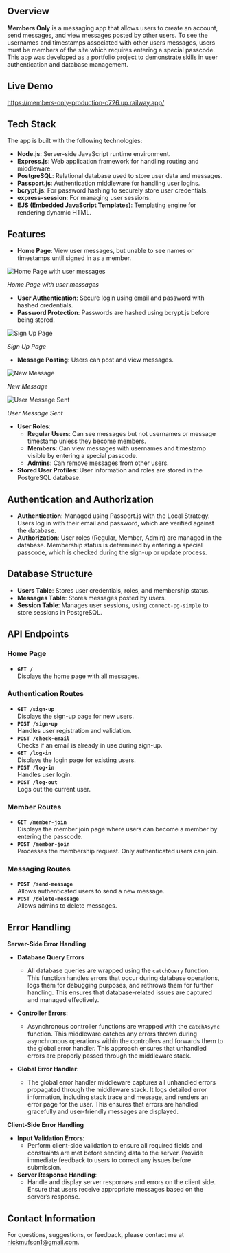 ## Overview

**Members Only** is a messaging app that allows users to create an account, send messages, and view messages posted by other users. To see the usernames and timestamps associated with other users messages, users must be members of the site which requires entering a special passcode. This app was developed as a portfolio project to demonstrate skills in user authentication and database management.

## Live Demo

https://members-only-production-c726.up.railway.app/

## Tech Stack

The app is built with the following technologies:

- **Node.js**: Server-side JavaScript runtime environment.
- **Express.js**: Web application framework for handling routing and middleware.
- **PostgreSQL**: Relational database used to store user data and messages.
- **Passport.js**: Authentication middleware for handling user logins.
- **bcrypt.js**: For password hashing to securely store user credentials.
- **express-session**: For managing user sessions.
- **EJS (Embedded JavaScript Templates)**: Templating engine for rendering dynamic HTML.

## Features

- **Home Page**: View user messages, but unable to see names or timestamps until signed in as a member.
  
![Home Page with user messages](./assets/home-page.png)

*Home Page with user messages*

- **User Authentication**: Secure login using email and password with hashed credentials.
- **Password Protection**: Passwords are hashed using bcrypt.js before being stored.

![Sign Up Page](./assets/sign-up.png)

*Sign Up Page*

- **Message Posting**: Users can post and view messages.

![New Message](./assets/new-message.png)

*New Message*

![User Message Sent](./assets/user-message.png)

*User Message Sent*

- **User Roles**:
    - **Regular Users**: Can see messages but not usernames or message timestamp unless they become members.
    - **Members**: Can view messages with usernames and timestamp visible by entering a special passcode.
    - **Admins**: Can remove messages from other users. 
- **Stored User Profiles**: User information and roles are stored in the PostgreSQL database.


## Authentication and Authorization

- **Authentication**: Managed using Passport.js with the Local Strategy. Users log in with their email and password, which are verified against the database.
- **Authorization**: User roles (Regular, Member, Admin) are managed in the database. Membership status is determined by entering a special passcode, which is checked during the sign-up or update process.

## Database Structure

- **Users Table**: Stores user credentials, roles, and membership status.
- **Messages Table**: Stores messages posted by users.
- **Session Table**: Manages user sessions, using `connect-pg-simple` to store sessions in PostgreSQL.

## API Endpoints

### Home Page

- **`GET /`**  
    Displays the home page with all messages.
  
### Authentication Routes

- **`GET /sign-up`**  
    Displays the sign-up page for new users.
- **`POST /sign-up`**  
    Handles user registration and validation.
- **`POST /check-email`**  
    Checks if an email is already in use during sign-up.
- **`GET /log-in`**  
    Displays the login page for existing users.
- **`POST /log-in`**  
    Handles user login.
- **`POST /log-out`**  
    Logs out the current user.
  
### Member Routes

- **`GET /member-join`**  
    Displays the member join page where users can become a member by entering the passcode.
- **`POST /member-join`**  
    Processes the membership request. Only authenticated users can join.
  
### Messaging Routes

- **`POST /send-message`**  
    Allows authenticated users to send a new message.
- **`POST /delete-message`**  
    Allows admins to delete messages.
  
## Error Handling

**Server-Side Error Handling**

-  **Database Query Errors**
    - All database queries are wrapped using the `catchQuery` function. This function handles errors that occur during database operations, logs them for debugging purposes, and rethrows them for further handling. This ensures that database-related issues are captured and managed effectively.
    
- **Controller Errors**:
    - Asynchronous controller functions are wrapped with the `catchAsync` function. This middleware catches any errors thrown during asynchronous operations within the controllers and forwards them to the global error handler. This approach ensures that unhandled errors are properly passed through the middleware stack.

- **Global Error Handler**:
	- The global error handler middleware captures all unhandled errors propagated through the middleware stack. It logs detailed error information, including stack trace and message, and renders an error page for the user. This ensures that errors are handled gracefully and user-friendly messages are displayed.

**Client-Side Error Handling**

- **Input Validation Errors**:
    - Perform client-side validation to ensure all required fields and constraints are met before sending data to the server. Provide immediate feedback to users to correct any issues before submission.
- **Server Response Handling**:
    - Handle and display server responses and errors on the client side. Ensure that users receive appropriate messages based on the server’s response.
  
## Contact Information

For questions, suggestions, or feedback, please contact me at nickmufson1@gmail.com.
